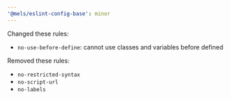 ```yaml
---
'@mels/eslint-config-base': minor
---
```


Changed these rules:

- `no-use-before-define`: cannot use classes and variables before defined

Removed these rules:

- `no-restricted-syntax`
- `no-script-url`
- `no-labels`
